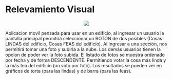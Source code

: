 # Relevamiento Visual

<p align="center"> <img src="https://github.com/GabrielAlegre/AppMovil1-RelevamientoVisual/assets/86837104/fe84a1c2-0f96-4f45-84e8-595f71285401"> </p>

Aplicacion movil pensada para usar en un edificio, al ingresar un usuario la pantalla principal permitirá seleccionar un BOTÓN de dos posibles (Cosas LINDAS del edificio, Cosas
FEAS del edificio). Al ingresar a una sección, nos permitirá tomar una foto y subirla a la nube. Los demás usuarios tienen la opcion de poder ver la foto subida.
El listado de fotos se muestra ordenado por fecha y de forma DESCENDENTE. Permitiendo votar la cosa más linda y la más fea del edificio (un voto por foto).
Los resultados se pueden ver en gráficos de torta (para las lindas) y de barra (para las feas).
